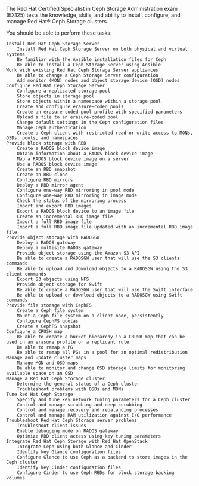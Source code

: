 The Red Hat Certified Specialist in Ceph Storage Administration exam (EX125) tests the knowledge, skills, and ability to install, configure, and manage Red Hat® Ceph Storage clusters.


You should be able to perform these tasks:

    Install Red Hat Ceph Storage Server
        Install Red Hat Ceph Storage Server on both physical and virtual systems
        Be familiar with the Ansible installation files for Ceph
        Be able to install a Ceph Storage Server using Ansible
    Work with existing Red Hat Ceph Storage Server appliances
        Be able to change a Ceph Storage Server configuration
        Add monitor (MON) nodes and object storage device (OSD) nodes
    Configure Red Hat Ceph Storage Server
        Configure a replicated storage pool
        Store objects in storage pool
        Store objects within a namespace within a storage pool
        Create and configure erasure-coded pools
        Create an erasure-coded pool profile with specified parameters
        Upload a file to an erasure-coded pool
        Change default settings in the Ceph configuration files
        Manage Ceph authentication
        Create a Ceph client with restricted read or write access to MONs, OSDs, pools, and namespaces
    Provide block storage with RBD
        Create a RADOS block device image
        Obtain information about a RADOS block device image
        Map a RADOS block device image on a server
        Use a RADOS block device image
        Create an RBD snapshot
        Create an RBD clone
        Configure RBD mirrors
        Deploy a RBD mirror agent
        Configure one-way RBD mirroring in pool mode
        Configure one-way RBD mirroring in image mode
        Check the status of the mirroring process
        Import and export RBD images
        Export a RADOS block device to an image file
        Create an incremental RBD image file
        Import a full RBD image file
        Import a full RBD image file updated with an incremental RBD image file
    Provide object storage with RADOSGW
        Deploy a RADOS gateway
        Deploy a multisite RADOS gateway
        Provide object storage using the Amazon S3 API
        Be able to create a RADOSGW user that will use the S3 clients commands
        Be able to upload and download objects to a RADOSGW using the S3 client commands
        Export S3 objects using NFS
        Provide object storage for Swift
        Be able to create a RADOSGW user that will use the Swift interface
        Be able to upload or download objects to a RADOSGW using Swift commands
    Provide file storage with CephFS
        Create a Ceph file system
        Mount a Ceph file system on a client node, persistently
        Configure CephFS quotas
        Create a CephFS snapshot
    Configure a CRUSH map
        Be able to create a bucket hierarchy in a CRUSH map that can be used in an erasure profile or a replicant rule
        Be able to remap a PG
        Be able to remap all PGs in a pool for an optimal redistribution
    Manage and update cluster maps
        Manage MON and OSD maps
        Be able to monitor and change OSD storage limits for monitoring available space on an OSD
    Manage a Red Hat Ceph Storage cluster
        Determine the general status of a Ceph cluster
        Troubleshoot problems with OSDs and MONs
    Tune Red Hat Ceph Storage
        Specify and tune key network tuning parameters for a Ceph cluster
        Control and manage scrubbing and deep scrubbing
        Control and manage recovery and rebalancing processes
        Control and manage RAM utilization against I/O performance
    Troubleshoot Red Hat Ceph Storage server problems
        Troubleshoot client issues
        Enable debugging mode on RADOS gateway
        Optimize RBD client access using key tuning parameters
    Integrate Red Hat Ceph Storage with Red Hat OpenStack
        Integrate Ceph using both Glance and Cinder
        Identify key Glance configuration files
        Configure Glance to use Ceph as a backend to store images in the Ceph cluster
        Identify key Cinder configuration files
        Configure Cinder to use Ceph RBDs for block storage backing volumes
